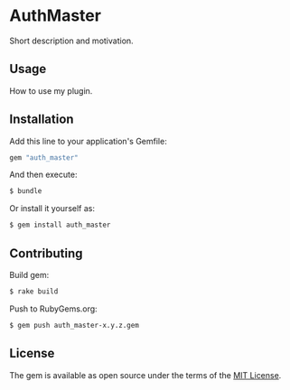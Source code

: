 # AuthMaster
Short description and motivation.

## Usage
How to use my plugin.

## Installation
Add this line to your application's Gemfile:

```ruby
gem "auth_master"
```

And then execute:
```bash
$ bundle
```

Or install it yourself as:
```bash
$ gem install auth_master
```

## Contributing

Build gem:
```bash
$ rake build
```

Push to RubyGems.org:
```bash
$ gem push auth_master-x.y.z.gem
```

## License
The gem is available as open source under the terms of the [MIT License](https://opensource.org/licenses/MIT).
